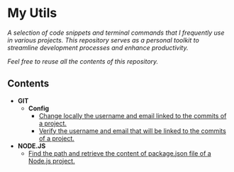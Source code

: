 # My Utils
_A selection of code snippets and terminal commands that I frequently use in various projects. This repository serves as a personal toolkit to streamline development processes and enhance productivity._

_Feel free to reuse all the contents of this repository._ 

## Contents
- **GIT**
  - **Config**
    - [Change locally the username and email linked to the commits of a project.](https://github.com/LeDevNovice/my-utils/blob/master/git/config.md#change-locally-the-username-and-email-linked-to-the-commits-of-a-project)
    - [Verify the username and email that will be linked to the commits of a project.](https://github.com/LeDevNovice/my-utils/blob/master/git/config.md#change-locally-the-username-and-email-linked-to-the-commits-of-a-project)
- **NODE.JS**
  - [Find the path and retrieve the content of package.json file of a Node.js project.](https://github.com/LeDevNovice/my-utils/blob/master/nodejs/getPackageJson.ts)